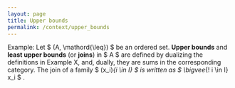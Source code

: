 ```yaml
---
layout: page
title: Upper bounds
permalink: /context/upper_bounds
---
```

Example: Let $ (A, \mathord{\leq}) $ be an ordered set. **Upper bounds** and **least upper bounds** (or **joins**) in $ A $ are defined by dualizing the definitions in Example X, and, dually, they are sums in the corresponding category. The join of a family $ (x_i)_{i \in I} $ is written as $ \bigvee_{\! i \in I} x_i $ .
